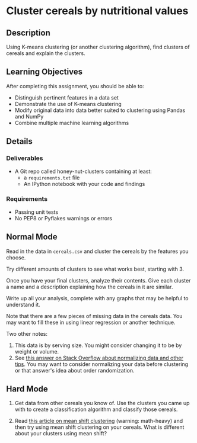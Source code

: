 # Cluster cereals by nutritional values

## Description

Using K-means clustering (or another clustering algorithm), find clusters
of cereals and explain the clusters.

## Learning Objectives

After completing this assignment, you should be able to:

* Distinguish pertinent features in a data set
* Demonstrate the use of K-means clustering
* Modify original data into data better suited to clustering using Pandas
  and NumPy
* Combine multiple machine learning algorithms

## Details

### Deliverables

* A Git repo called honey-nut-clusters containing at least:
  * a `requirements.txt` file
  * An IPython notebook with your code and findings

### Requirements  

* Passing unit tests
* No PEP8 or Pyflakes warnings or errors

## Normal Mode

Read in the data in `cereals.csv` and cluster the cereals by the features you
choose.

Try different amounts of clusters to see what works best, starting with 3.

Once you have your final clusters, analyze their contents. Give each cluster
a name and a description explaining how the cereals in it are similar.

Write up all your analysis, complete with any graphs that may be helpful to
understand it.

Note that there are a few pieces of missing data in the cereals data. You may
want to fill these in using linear regression or another technique.

Two other notes:

1. This data is by serving size. You might consider changing it to be by
   weight or volume.
2. See [this answer on Stack Overflow about normalizing data and other tips](http://stats.stackexchange.com/a/21226). You may want to consider normalizing your data before clustering or that answer's idea about order randomization.

## Hard Mode

1. Get data from other cereals you know of. Use the clusters you came up with
   to create a classification algorithm and classify those cereals.

2. Read [this article on mean shift clustering](http://spin.atomicobject.com/2015/05/26/mean-shift-clustering/)
(warning: math-heavy) and then try using mean shift clustering on your cereals.
What is different about your clusters using mean shift?
